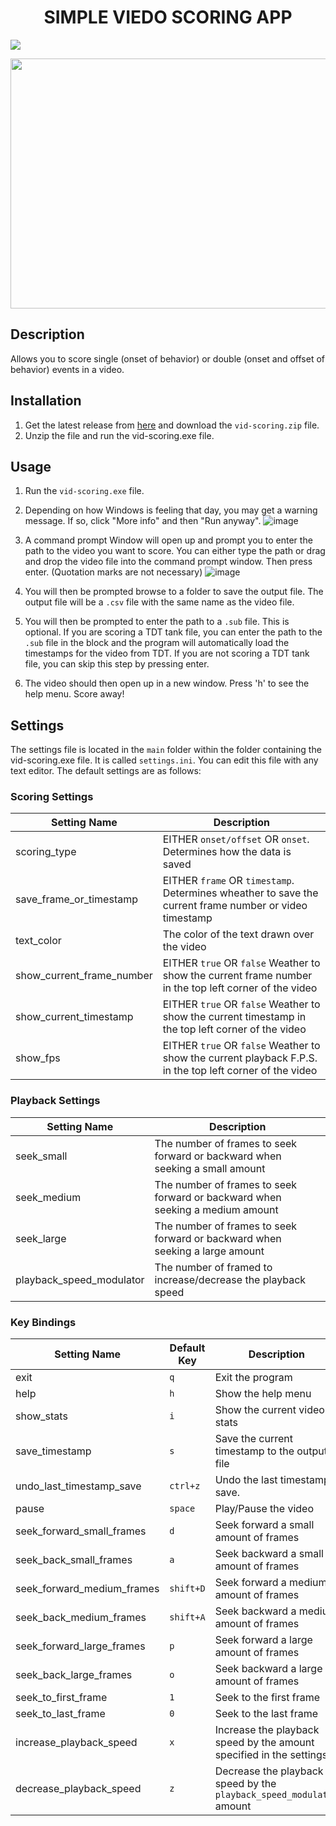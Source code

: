 <h1 align="center">SIMPLE VIEDO SCORING APP</h1>
<a href="https://github.com/DannyAlas/vid-scoring/releases/latest">
    <img src="https://img.shields.io/badge/Windows-0078D6?style=for-the-badge&logo=windows&logoColor=white"/>
</a>
<p align="center">
  <a href="https://github.com/DannyAlas/vid-scoring/releases/latest">
      <img src="https://github.com/DannyAlas/vid-scoring/assets/81212794/3776d189-ae7c-4113-9ee9-47f02a106a60" width="600" height="400"/>
  </a>
</p>

## Description
Allows you to score single (onset of behavior) or double (onset and offset of behavior) events in a video.

## Installation
1. Get the latest release from [here](https://github.com/DannyAlas/vid-scoring/releases/latest) and download the `vid-scoring.zip` file.
2. Unzip the file and run the vid-scoring.exe file.

## Usage
1. Run the `vid-scoring.exe` file.

2. Depending on how Windows is feeling that day, you may get a warning message. If so, click "More info" and then "Run anyway".
![image](https://github.com/DannyAlas/vid-scoring/assets/81212794/b5620628-329a-4f3d-9c19-48318c0f239f)

3. A command prompt Window will open up and prompt you to enter the path to the video you want to score. You can either type the path or drag and drop the video file into the command prompt window. Then press enter. (Quotation marks are not necessary)
![image](https://github.com/DannyAlas/vid-scoring/assets/81212794/4953603d-5598-4a5b-9f36-02b479162115)

4. You will then be prompted browse to a folder to save the output file. The output file will be a `.csv` file with the same name as the video file.

5. You will then be prompted to enter the path to a `.sub` file. This is optional. If you are scoring a TDT tank file, you can enter the path to the `.sub` file in the block and the program will automatically load the timestamps for the video from TDT. If you are not scoring a TDT tank file, you can skip this step by pressing enter.

6. The video should then open up in a new window. Press 'h' to see the help menu. Score away!

## Settings
The settings file is located in the `main` folder within the folder containing the vid-scoring.exe file. It is called `settings.ini`. You can edit this file with any text editor. The default settings are as follows:

### Scoring Settings
| Setting Name    | Description                                                                                                                                                                            |
|----------------|----------------------------------------------------------------------------------------------------------------------------------------------------------------------------------------|
| scoring_type   | EITHER `onset/offset` OR `onset`. Determines how the data is saved                                                                                                              |
| save_frame_or_timestamp | EITHER `frame` OR `timestamp`. Determines wheather to save the current frame number or video timestamp  |
| text_color           |  The color of the text drawn over the video                                                                |
| show_current_frame_number           | EITHER `true` OR `false` Weather to show the current frame number in the top left corner of the video                |   
| show_current_timestamp           | EITHER `true` OR `false` Weather to show the current timestamp in the top left corner of the video                |
| show_fps           | EITHER `true` OR `false` Weather to show the current playback F.P.S. in the top left corner of the video                |

### Playback Settings
| Setting Name    | Description                                                                                                                                                                            |
|----------------|----------------------------------------------------------------------------------------------------------------------------------------------------------------------------------------|
| seek_small   | The number of frames to seek forward or backward when seeking a small amount                                                                                                              |
| seek_medium  | The number of frames to seek forward or backward when seeking a medium amount                                                                                                              |
| seek_large   | The number of frames to seek forward or backward when seeking a large amount                                                                |
| playback_speed_modulator           | The number of framed to increase/decrease the playback speed                |

### Key Bindings
| Setting Name    | Default Key | Description                                                                       |
|----------------|-------------|------------------------------------------------------------------------------------|
| exit           | `q`       | Exit the program                                                                     |
| help           | `h`       | Show the help menu                                                                   |
| show_stats     | `i`       | Show the current video stats                                                         |
| save_timestamp | `s`       | Save the current timestamp to the output file                                        |
| undo_last_timestamp_save | `ctrl+z`       | Undo the last timestamp save.                                         |
| pause          | `space`   | Play/Pause the video                                                                 |
| seek_forward_small_frames | `d`   | Seek forward a small amount of frames                                         |
| seek_back_small_frames | `a`   | Seek backward a small amount of frames                                           |
| seek_forward_medium_frames | `shift+D`   | Seek forward a medium amount of frames                                 |
| seek_back_medium_frames | `shift+A`   | Seek backward a medium amount of frames                                   |
| seek_forward_large_frames | `p`   | Seek forward a large amount of frames                                         |
| seek_back_large_frames | `o`   | Seek backward a large amount of frames                                           |
| seek_to_first_frame | `1`   | Seek to the first frame                                                             |
| seek_to_last_frame | `0`   | Seek to the last frame                                                               |
| increase_playback_speed | `x`   | Increase the playback speed by the amount specified in the settings             |
| decrease_playback_speed | `z`   | Decrease the playback speed by the `playback_speed_modulator` amount            | 
